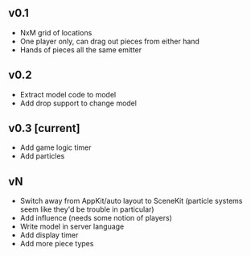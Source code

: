 ## v0.1

* NxM grid of locations
* One player only, can drag out pieces from either hand
* Hands of pieces all the same emitter

## v0.2

* Extract model code to model
* Add drop support to change model

## v0.3 [current]

* Add game logic timer
* Add particles

## vN

* Switch away from AppKit/auto layout to SceneKit (particle systems seem like they'd be trouble in particular)
* Add influence (needs some notion of players)
* Write model in server language
* Add display timer
* Add more piece types
